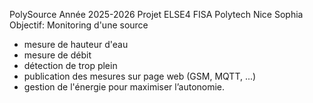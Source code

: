 PolySource
Année 2025-2026
  Projet ELSE4 FISA Polytech Nice Sophia
  Objectif:
  Monitoring d'une source 
- mesure de hauteur d'eau
- mesure de débit
- détection de trop plein
- publication des mesures sur page web (GSM, MQTT, ...)
- gestion de l'énergie pour maximiser l’autonomie.

